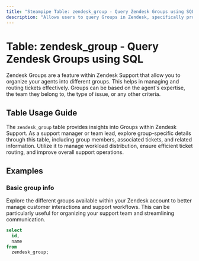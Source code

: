 ```yaml
---
title: "Steampipe Table: zendesk_group - Query Zendesk Groups using SQL"
description: "Allows users to query Groups in Zendesk, specifically providing details about group name, group members, and related information."
---
```


# Table: zendesk_group - Query Zendesk Groups using SQL

Zendesk Groups are a feature within Zendesk Support that allow you to organize your agents into different groups. This helps in managing and routing tickets effectively. Groups can be based on the agent's expertise, the team they belong to, the type of issue, or any other criteria.

## Table Usage Guide

The `zendesk_group` table provides insights into Groups within Zendesk Support. As a support manager or team lead, explore group-specific details through this table, including group members, associated tickets, and related information. Utilize it to manage workload distribution, ensure efficient ticket routing, and improve overall support operations.

## Examples

### Basic group info
Explore the different groups available within your Zendesk account to better manage customer interactions and support workflows. This can be particularly useful for organizing your support team and streamlining communication.

```sql
select
  id,
  name
from
  zendesk_group;
```